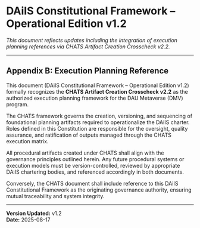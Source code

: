 # DAiIS Constitutional Framework – Operational Edition v1.2

*This document reflects updates including the integration of execution planning references via CHATS Artifact Creation Crosscheck v2.2.*

---

## Appendix B: Execution Planning Reference

This document (DAiIS Constitutional Framework – Operational Edition v1.2) formally recognizes the **CHATS Artifact Creation Crosscheck v2.2** as the authorized execution planning framework for the DAU Metaverse (DMV) program.

The CHATS framework governs the creation, versioning, and sequencing of foundational planning artifacts required to operationalize the DAiIS charter. Roles defined in this Constitution are responsible for the oversight, quality assurance, and ratification of outputs managed through the CHATS execution matrix.

All procedural artifacts created under CHATS shall align with the governance principles outlined herein. Any future procedural systems or execution models must be version-controlled, reviewed by appropriate DAiIS chartering bodies, and referenced accordingly in both documents.

Conversely, the CHATS document shall include reference to this DAiIS Constitutional Framework as the originating governance authority, ensuring mutual traceability and system integrity.

---

**Version Updated:** v1.2  
**Date:** 2025-08-17

